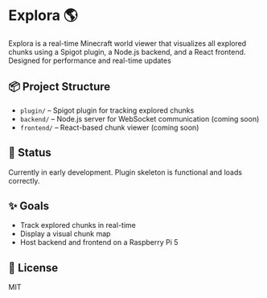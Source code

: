 # Explora 🌎

Explora is a real-time Minecraft world viewer that visualizes all explored chunks using a Spigot plugin, a Node.js backend, and a React frontend. Designed for performance and real-time updates 

## 📦 Project Structure

- `plugin/` – Spigot plugin for tracking explored chunks
- `backend/` – Node.js server for WebSocket communication (coming soon)
- `frontend/` – React-based chunk viewer (coming soon)

## 🚧 Status

Currently in early development. Plugin skeleton is functional and loads correctly.

## ✨ Goals

- Track explored chunks in real-time
- Display a visual chunk map
- Host backend and frontend on a Raspberry Pi 5

## 📝 License

MIT
